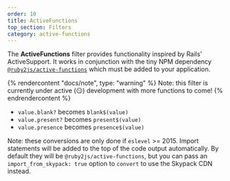 ```yaml
---
order: 10
title: ActiveFunctions
top_section: Filters
category: active-functions
---
```


The **ActiveFunctions** filter provides functionality inspired by Rails' ActiveSupport. It works in conjunction with the tiny NPM dependency [`@ruby2js/active-functions`](https://github.com/ruby2js/ruby2js/tree/master/packages/active-functions) which must be added to your application.

{% rendercontent "docs/note", type: "warning" %}
Note: this filter is currently under active (😏) development with more functions to come!
{% endrendercontent %}

* `value.blank?` becomes `blank$(value)`
* `value.present?` becomes `present$(value)`
* `value.presence` becomes `presence$(value)`

Note: these conversions are only done if `eslevel` >= 2015. Import statements
will be added to the top of the code output automatically. By default they
will be `@ruby2js/active-functions`, but you can pass an `import_from_skypack: true` option to `convert` to use the Skypack CDN instead.

